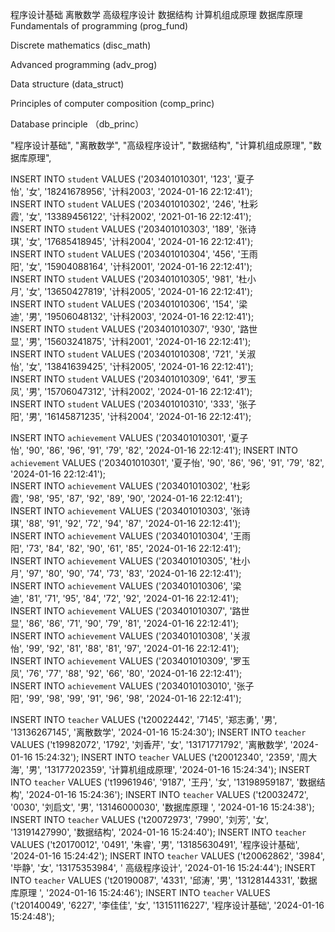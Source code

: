 程序设计基础 离散数学 高级程序设计 数据结构 计算机组成原理 数据库原理
Fundamentals of programming  (prog_fund)

Discrete mathematics (disc_math)

Advanced programming  (adv_prog)

Data structure  (data_struct)

Principles of computer composition  (comp_princ)

Database principle  （db_princ）

"程序设计基础",
      "离散数学",
      "高级程序设计",
      "数据结构",
      "计算机组成原理",
      "数据库原理",


INSERT INTO `student` VALUES ('203401010301', '123', '夏子怡', '女', '18241678956', '计科2003', '2024-01-16 22:12:41');
INSERT INTO `student` VALUES ('203401010302', '246', '杜彩霞', '女', '13389456122', '计科2002', '2021-01-16 22:12:41');
INSERT INTO `student` VALUES ('203401010303', '189', '张诗琪', '女', '17685418945', '计科2004', '2024-01-16 22:12:41');
INSERT INTO `student` VALUES ('203401010304', '456', '王雨阳', '女', '15904088164', '计科2001', '2024-01-16 22:12:41');
INSERT INTO `student` VALUES ('203401010305', '981', '杜小月', '女', '13650427819', '计科2005', '2024-01-16 22:12:41');
INSERT INTO `student` VALUES ('203401010306', '154', '梁迪', '男', '19506048132', '计科2003', '2024-01-16 22:12:41');
INSERT INTO `student` VALUES ('203401010307', '930', '路世显', '男', '15603241875', '计科2001', '2024-01-16 22:12:41');
INSERT INTO `student` VALUES ('203401010308', '721', '关淑怡', '女', '13841639425', '计科2005', '2024-01-16 22:12:41');
INSERT INTO `student` VALUES ('203401010309', '641', '罗玉凤', '男', '15706047312', '计科2002', '2024-01-16 22:12:41');
INSERT INTO `student` VALUES ('203401010310', '333', '张子阳', '男', '16145871235', '计科2004', '2024-01-16 22:12:41');


INSERT INTO `achievement` VALUES ('203401010301', '夏子怡', '90', '86', '96', '91', '79', '82', '2024-01-16 22:12:41');
INSERT INTO `achievement` VALUES ('203401010301', '夏子怡', '90', '86', '96', '91', '79', '82', '2024-01-16 22:12:41');
INSERT INTO `achievement` VALUES ('203401010302', '杜彩霞', '98', '95', '87', '92', '89', '90', '2024-01-16 22:12:41');
INSERT INTO `achievement` VALUES ('203401010303', '张诗琪', '88', '91', '92', '72', '94', '87', '2024-01-16 22:12:41');
INSERT INTO `achievement` VALUES ('203401010304', '王雨阳', '73', '84', '82', '90', '61', '85', '2024-01-16 22:12:41');
INSERT INTO `achievement` VALUES ('203401010305', '杜小月', '97', '80', '90', '74', '73', '83', '2024-01-16 22:12:41');
INSERT INTO `achievement` VALUES ('203401010306', '梁迪', '81', '71', '95', '84', '72', '92', '2024-01-16 22:12:41');
INSERT INTO `achievement` VALUES ('203401010307', '路世显', '86', '86', '71', '90', '79', '81', '2024-01-16 22:12:41');
INSERT INTO `achievement` VALUES ('203401010308', '关淑怡', '99', '92', '81', '88', '81', '97', '2024-01-16 22:12:41');
INSERT INTO `achievement` VALUES ('203401010309', '罗玉凤', '76', '77', '88', '92', '66', '80', '2024-01-16 22:12:41');
INSERT INTO `achievement` VALUES ('2034010103010', '张子阳', '99', '98', '99', '91', '96', '98', '2024-01-16 22:12:41');
 

 INSERT INTO `teacher` VALUES ('t20022442', '7145', '郑志勇', '男', '13136267145', '离散数学', '2024-01-16 15:24:30');
INSERT INTO `teacher` VALUES ('t19982072', '1792', '刘香芹', '女', '13171771792', '离散数学', '2024-01-16 15:24:32');
INSERT INTO `teacher` VALUES ('t20012340', '2359', '周大海', '男', '13177202359', '计算机组成原理', '2024-01-16 15:24:34');
INSERT INTO `teacher` VALUES ('t19961946', '9187', '王丹', '女', '13198959187', '数据结构', '2024-01-16 15:24:36');
INSERT INTO `teacher` VALUES ('t20032472', '0030', '刘启文', '男', '13146000030', '数据库原理 ', '2024-01-16 15:24:38');
INSERT INTO `teacher` VALUES ('t20072973', '7990', '刘芳', '女', '13191427990', '数据结构', '2024-01-16 15:24:40');
INSERT INTO `teacher` VALUES ('t20170012', '0491', '朱睿', '男', '13185630491', '程序设计基础', '2024-01-16 15:24:42');
INSERT INTO `teacher` VALUES ('t20062862', '3984', '毕静', '女', '13175353984', ' 高级程序设计', '2024-01-16 15:24:44');
INSERT INTO `teacher` VALUES ('t20190087', '4331', '邱涛', '男', '13128144331', '数据库原理 ', '2024-01-16 15:24:46');
INSERT INTO `teacher` VALUES ('t20140049', '6227', '李佳佳', '女', '13151116227', '程序设计基础', '2024-01-16 15:24:48');
